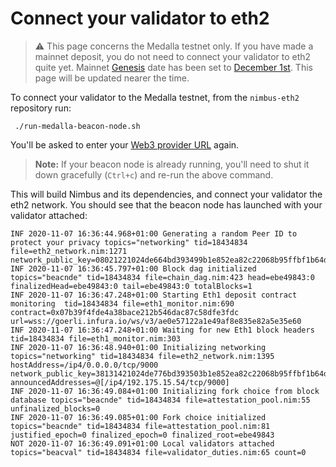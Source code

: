 # Connect your validator to eth2

> ⚠️  This page concerns the Medalla testnet only. If you have made a mainnet deposit, you do not need to connect your validator to eth2 quite yet. Mainnet [Genesis](https://hackmd.io/@benjaminion/genesis) date has been set to [December 1st](https://blog.ethereum.org/2020/11/04/eth2-quick-update-no-19/). This page will be updated nearer the time.

To connect your validator to the Medalla testnet, from the `nimbus-eth2` repository run:

```
 ./run-medalla-beacon-node.sh
```

You'll be asked to enter your [Web3 provider URL](./start-syncing.md#web3-provider-url) again.

> **Note:** If your beacon node is already running, you'll need to shut it down gracefully (`Ctrl+c`) and re-run the above command.

This will build Nimbus and its dependencies, and connect your validator the eth2 network.
You should see that the beacon node has launched with your validator attached:

```
INF 2020-11-07 16:36:44.968+01:00 Generating a random Peer ID to protect your privacy topics="networking" tid=18434834 file=eth2_network.nim:1271 network_public_key=08021221024de664bd393499b1e852ea82c22068b95ffbf1b64dc40f31cafb5b0eac87c730
INF 2020-11-07 16:36:45.797+01:00 Block dag initialized                      topics="beacnde" tid=18434834 file=chain_dag.nim:423 head=ebe49843:0 finalizedHead=ebe49843:0 tail=ebe49843:0 totalBlocks=1
INF 2020-11-07 16:36:47.248+01:00 Starting Eth1 deposit contract monitoring  tid=18434834 file=eth1_monitor.nim:690 contract=0x07b39f4fde4a38bace212b546dac87c58dfe3fdc url=wss://goerli.infura.io/ws/v3/ae0e57122a1e49af8e835e82a5e35e60
INF 2020-11-07 16:36:47.248+01:00 Waiting for new Eth1 block headers         tid=18434834 file=eth1_monitor.nim:303
INF 2020-11-07 16:36:48.940+01:00 Initializing networking                    topics="networking" tid=18434834 file=eth2_network.nim:1395 hostAddress=/ip4/0.0.0.0/tcp/9000 network_public_key=38131421024de776bd393503b1e852ea82c22068b95ffbf1b64dc40f31cafb5b0eac87d669 announcedAddresses=@[/ip4/192.175.15.54/tcp/9000]
INF 2020-11-07 16:36:49.084+01:00 Initializing fork choice from block database topics="beacnde" tid=18434834 file=attestation_pool.nim:55 unfinalized_blocks=0
INF 2020-11-07 16:36:49.085+01:00 Fork choice initialized                    topics="beacnde" tid=18434834 file=attestation_pool.nim:81 justified_epoch=0 finalized_epoch=0 finalized_root=ebe49843
NOT 2020-11-07 16:36:49.091+01:00 Local validators attached                  topics="beacval" tid=18434834 file=validator_duties.nim:65 count=0
```

